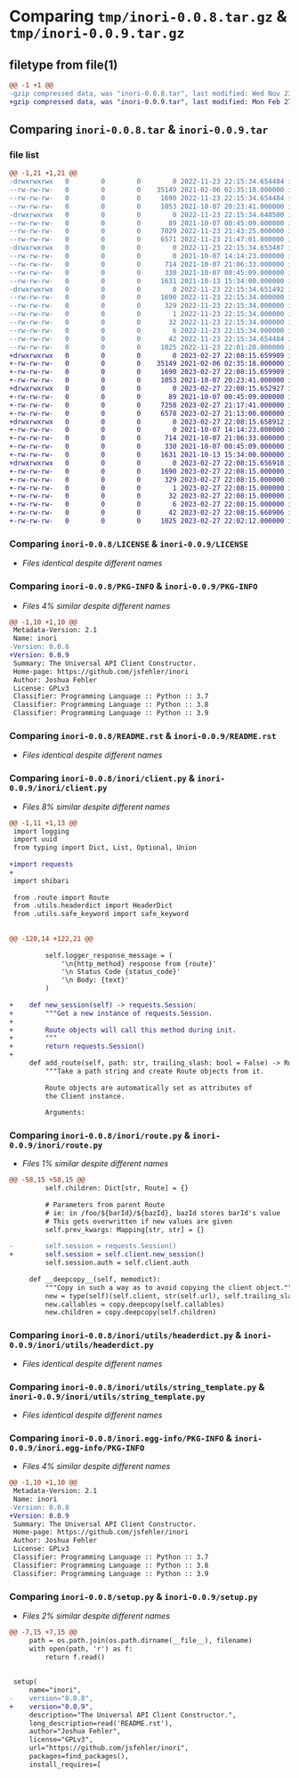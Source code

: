 # Comparing `tmp/inori-0.0.8.tar.gz` & `tmp/inori-0.0.9.tar.gz`

## filetype from file(1)

```diff
@@ -1 +1 @@
-gzip compressed data, was "inori-0.0.8.tar", last modified: Wed Nov 23 22:15:34 2022, max compression
+gzip compressed data, was "inori-0.0.9.tar", last modified: Mon Feb 27 22:08:15 2023, max compression
```

## Comparing `inori-0.0.8.tar` & `inori-0.0.9.tar`

### file list

```diff
@@ -1,21 +1,21 @@
-drwxrwxrwx   0        0        0        0 2022-11-23 22:15:34.654484 inori-0.0.8/
--rw-rw-rw-   0        0        0    35149 2021-02-06 02:35:18.000000 inori-0.0.8/LICENSE
--rw-rw-rw-   0        0        0     1690 2022-11-23 22:15:34.654484 inori-0.0.8/PKG-INFO
--rw-rw-rw-   0        0        0     1053 2021-10-07 20:23:41.000000 inori-0.0.8/README.rst
-drwxrwxrwx   0        0        0        0 2022-11-23 22:15:34.648500 inori-0.0.8/inori/
--rw-rw-rw-   0        0        0       89 2021-10-07 00:45:09.000000 inori-0.0.8/inori/__init__.py
--rw-rw-rw-   0        0        0     7029 2022-11-23 21:43:25.000000 inori-0.0.8/inori/client.py
--rw-rw-rw-   0        0        0     6571 2022-11-23 21:47:01.000000 inori-0.0.8/inori/route.py
-drwxrwxrwx   0        0        0        0 2022-11-23 22:15:34.653487 inori-0.0.8/inori/utils/
--rw-rw-rw-   0        0        0        0 2021-10-07 14:14:23.000000 inori-0.0.8/inori/utils/__init__.py
--rw-rw-rw-   0        0        0      714 2021-10-07 21:06:33.000000 inori-0.0.8/inori/utils/headerdict.py
--rw-rw-rw-   0        0        0      330 2021-10-07 00:45:09.000000 inori-0.0.8/inori/utils/safe_keyword.py
--rw-rw-rw-   0        0        0     1631 2021-10-13 15:34:00.000000 inori-0.0.8/inori/utils/string_template.py
-drwxrwxrwx   0        0        0        0 2022-11-23 22:15:34.651492 inori-0.0.8/inori.egg-info/
--rw-rw-rw-   0        0        0     1690 2022-11-23 22:15:34.000000 inori-0.0.8/inori.egg-info/PKG-INFO
--rw-rw-rw-   0        0        0      329 2022-11-23 22:15:34.000000 inori-0.0.8/inori.egg-info/SOURCES.txt
--rw-rw-rw-   0        0        0        1 2022-11-23 22:15:34.000000 inori-0.0.8/inori.egg-info/dependency_links.txt
--rw-rw-rw-   0        0        0       32 2022-11-23 22:15:34.000000 inori-0.0.8/inori.egg-info/requires.txt
--rw-rw-rw-   0        0        0        6 2022-11-23 22:15:34.000000 inori-0.0.8/inori.egg-info/top_level.txt
--rw-rw-rw-   0        0        0       42 2022-11-23 22:15:34.654484 inori-0.0.8/setup.cfg
--rw-rw-rw-   0        0        0     1025 2022-11-23 22:01:20.000000 inori-0.0.8/setup.py
+drwxrwxrwx   0        0        0        0 2023-02-27 22:08:15.659909 inori-0.0.9/
+-rw-rw-rw-   0        0        0    35149 2021-02-06 02:35:18.000000 inori-0.0.9/LICENSE
+-rw-rw-rw-   0        0        0     1690 2023-02-27 22:08:15.659909 inori-0.0.9/PKG-INFO
+-rw-rw-rw-   0        0        0     1053 2021-10-07 20:23:41.000000 inori-0.0.9/README.rst
+drwxrwxrwx   0        0        0        0 2023-02-27 22:08:15.652927 inori-0.0.9/inori/
+-rw-rw-rw-   0        0        0       89 2021-10-07 00:45:09.000000 inori-0.0.9/inori/__init__.py
+-rw-rw-rw-   0        0        0     7258 2023-02-27 21:17:41.000000 inori-0.0.9/inori/client.py
+-rw-rw-rw-   0        0        0     6578 2023-02-27 21:13:00.000000 inori-0.0.9/inori/route.py
+drwxrwxrwx   0        0        0        0 2023-02-27 22:08:15.658912 inori-0.0.9/inori/utils/
+-rw-rw-rw-   0        0        0        0 2021-10-07 14:14:23.000000 inori-0.0.9/inori/utils/__init__.py
+-rw-rw-rw-   0        0        0      714 2021-10-07 21:06:33.000000 inori-0.0.9/inori/utils/headerdict.py
+-rw-rw-rw-   0        0        0      330 2021-10-07 00:45:09.000000 inori-0.0.9/inori/utils/safe_keyword.py
+-rw-rw-rw-   0        0        0     1631 2021-10-13 15:34:00.000000 inori-0.0.9/inori/utils/string_template.py
+drwxrwxrwx   0        0        0        0 2023-02-27 22:08:15.656918 inori-0.0.9/inori.egg-info/
+-rw-rw-rw-   0        0        0     1690 2023-02-27 22:08:15.000000 inori-0.0.9/inori.egg-info/PKG-INFO
+-rw-rw-rw-   0        0        0      329 2023-02-27 22:08:15.000000 inori-0.0.9/inori.egg-info/SOURCES.txt
+-rw-rw-rw-   0        0        0        1 2023-02-27 22:08:15.000000 inori-0.0.9/inori.egg-info/dependency_links.txt
+-rw-rw-rw-   0        0        0       32 2023-02-27 22:08:15.000000 inori-0.0.9/inori.egg-info/requires.txt
+-rw-rw-rw-   0        0        0        6 2023-02-27 22:08:15.000000 inori-0.0.9/inori.egg-info/top_level.txt
+-rw-rw-rw-   0        0        0       42 2023-02-27 22:08:15.660906 inori-0.0.9/setup.cfg
+-rw-rw-rw-   0        0        0     1025 2023-02-27 22:02:12.000000 inori-0.0.9/setup.py
```

### Comparing `inori-0.0.8/LICENSE` & `inori-0.0.9/LICENSE`

 * *Files identical despite different names*

### Comparing `inori-0.0.8/PKG-INFO` & `inori-0.0.9/PKG-INFO`

 * *Files 4% similar despite different names*

```diff
@@ -1,10 +1,10 @@
 Metadata-Version: 2.1
 Name: inori
-Version: 0.0.8
+Version: 0.0.9
 Summary: The Universal API Client Constructor.
 Home-page: https://github.com/jsfehler/inori
 Author: Joshua Fehler
 License: GPLv3
 Classifier: Programming Language :: Python :: 3.7
 Classifier: Programming Language :: Python :: 3.8
 Classifier: Programming Language :: Python :: 3.9
```

### Comparing `inori-0.0.8/README.rst` & `inori-0.0.9/README.rst`

 * *Files identical despite different names*

### Comparing `inori-0.0.8/inori/client.py` & `inori-0.0.9/inori/client.py`

 * *Files 8% similar despite different names*

```diff
@@ -1,11 +1,13 @@
 import logging
 import uuid
 from typing import Dict, List, Optional, Union
 
+import requests
+
 import shibari
 
 from .route import Route
 from .utils.headerdict import HeaderDict
 from .utils.safe_keyword import safe_keyword
 
 
@@ -120,14 +122,21 @@
 
         self.logger_response_message = (
             '\n{http_method} response from {route}'
             '\n Status Code {status_code}'
             '\n Body: {text}'
         )
 
+    def new_session(self) -> requests.Session:
+        """Get a new instance of requests.Session.
+
+        Route objects will call this method during init.
+        """
+        return requests.Session()
+
     def add_route(self, path: str, trailing_slash: bool = False) -> Route:
         """Take a path string and create Route objects from it.
 
         Route objects are automatically set as attributes of
         the Client instance.
 
         Arguments:
```

### Comparing `inori-0.0.8/inori/route.py` & `inori-0.0.9/inori/route.py`

 * *Files 1% similar despite different names*

```diff
@@ -58,15 +58,15 @@
         self.children: Dict[str, Route] = {}
 
         # Parameters from parent Route
         # ie: in /foo/${barId}/${bazId}, bazId stores barId's value
         # This gets overwritten if new values are given
         self.prev_kwargs: Mapping[str, str] = {}
 
-        self.session = requests.Session()
+        self.session = self.client.new_session()
         self.session.auth = self.client.auth
 
     def __deepcopy__(self, memodict):
         """Copy in such a way as to avoid copying the client object."""
         new = type(self)(self.client, str(self.url), self.trailing_slash)
         new.callables = copy.deepcopy(self.callables)
         new.children = copy.deepcopy(self.children)
```

### Comparing `inori-0.0.8/inori/utils/headerdict.py` & `inori-0.0.9/inori/utils/headerdict.py`

 * *Files identical despite different names*

### Comparing `inori-0.0.8/inori/utils/string_template.py` & `inori-0.0.9/inori/utils/string_template.py`

 * *Files identical despite different names*

### Comparing `inori-0.0.8/inori.egg-info/PKG-INFO` & `inori-0.0.9/inori.egg-info/PKG-INFO`

 * *Files 4% similar despite different names*

```diff
@@ -1,10 +1,10 @@
 Metadata-Version: 2.1
 Name: inori
-Version: 0.0.8
+Version: 0.0.9
 Summary: The Universal API Client Constructor.
 Home-page: https://github.com/jsfehler/inori
 Author: Joshua Fehler
 License: GPLv3
 Classifier: Programming Language :: Python :: 3.7
 Classifier: Programming Language :: Python :: 3.8
 Classifier: Programming Language :: Python :: 3.9
```

### Comparing `inori-0.0.8/setup.py` & `inori-0.0.9/setup.py`

 * *Files 2% similar despite different names*

```diff
@@ -7,15 +7,15 @@
     path = os.path.join(os.path.dirname(__file__), filename)
     with open(path, 'r') as f:
         return f.read()
 
 
 setup(
     name="inori",
-    version="0.0.8",
+    version="0.0.9",
     description="The Universal API Client Constructor.",
     long_description=read('README.rst'),
     author="Joshua Fehler",
     license="GPLv3",
     url="https://github.com/jsfehler/inori",
     packages=find_packages(),
     install_requires=[
```


